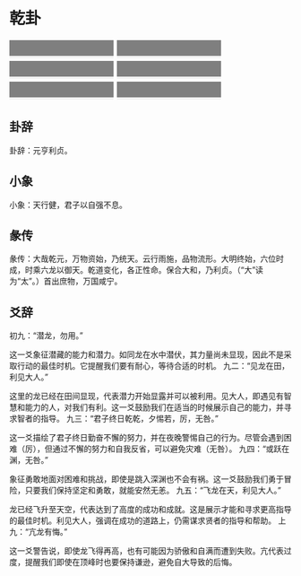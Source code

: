 # 乾卦


![yang](yang.png)
![yang](yang.png)
![yang](yang.png)
![yang](yang.png)
![yang](yang.png)
![yang](yang.png)


## 卦辞
卦辞：元亨利贞。

## 小象

小象：天行健，君子以自强不息。

## 彖传

彖传：大哉乾元，万物资始，乃统天。云行雨施，品物流形。大明终始，六位时成，时乘六龙以御天。乾道变化，各正性命。保合大和，乃利贞。（“大”读为“太”。）首出庶物，万国咸宁。


## 爻辞
初九：“潜龙，勿用。”

这一爻象征潜藏的能力和潜力。如同龙在水中潜伏，其力量尚未显现，因此不是采取行动的最佳时机。它提醒我们要有耐心，等待合适的时机。
九二：“见龙在田，利见大人。”

这里的龙已经在田间显现，代表潜力开始显露并可以被利用。见大人，即遇见有智慧和能力的人，对我们有利。这一爻鼓励我们在适当的时候展示自己的能力，并寻求智者的指导。
九三：“君子终日乾乾，夕惕若，厉，无咎。”

这一爻描绘了君子终日勤奋不懈的努力，并在夜晚警惕自己的行为。尽管会遇到困难（厉），但通过不懈的努力和自我反省，可以避免灾难（无咎）。
九四：“或跃在渊，无咎。”

象征勇敢地面对困难和挑战，即使是跳入深渊也不会有祸。这一爻鼓励我们勇于冒险，只要我们保持坚定和勇敢，就能安然无恙。
九五：“飞龙在天，利见大人。”

龙已经飞升至天空，代表达到了高度的成功和成就。这是展示才能和寻求更高指导的最佳时机。利见大人，强调在成功的道路上，仍需谋求贤者的指导和帮助。
上九：“亢龙有悔。”

这一爻警告说，即使龙飞得再高，也有可能因为骄傲和自满而遭到失败。亢代表过度，提醒我们即使在顶峰时也要保持谦逊，避免自大导致的后悔。
